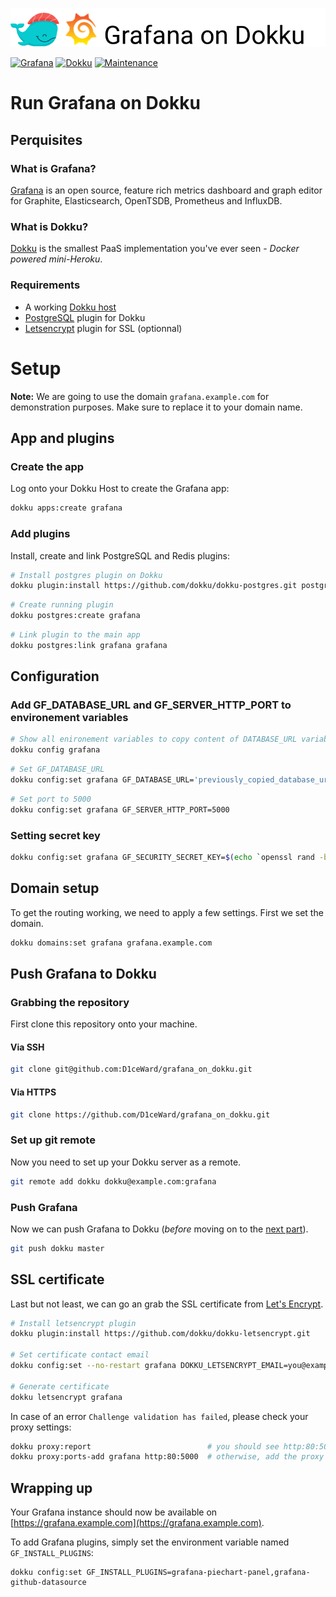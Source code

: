 ![](.github/images/repo_header.png)

[![Grafana](https://img.shields.io/badge/Grafana-7.2.0-blue.svg)](https://github.com/grafana/grafana/releases/tag/v7.2.0)
[![Dokku](https://img.shields.io/badge/Dokku-Repo-blue.svg)](https://github.com/dokku/dokku)
[![Maintenance](https://img.shields.io/badge/Maintained%3F-yes-green.svg)](https://github.com/D1ceWard/grafana_on_dokku/graphs/commit-activity)
# Run Grafana on Dokku

## Perquisites

### What is Grafana?

[Grafana](https://grafana.com/) is an open source, feature rich metrics dashboard and graph editor for Graphite, Elasticsearch, OpenTSDB, Prometheus and InfluxDB.

### What is Dokku?

[Dokku](http://dokku.viewdocs.io/dokku/) is the smallest PaaS implementation
you've ever seen - _Docker powered mini-Heroku_.

### Requirements
* A working [Dokku host](http://dokku.viewdocs.io/dokku/getting-started/installation/)
* [PostgreSQL](https://github.com/dokku/dokku-postgres) plugin for Dokku
* [Letsencrypt](https://github.com/dokku/dokku-letsencrypt) plugin for SSL (optionnal)

# Setup

**Note:** We are going to use the domain `grafana.example.com` for demonstration
purposes. Make sure to replace it to your domain name.

## App and plugins

### Create the app
Log onto your Dokku Host to create the Grafana app:

```bash
dokku apps:create grafana
```

### Add plugins
Install, create and link PostgreSQL and Redis plugins:
```bash
# Install postgres plugin on Dokku
dokku plugin:install https://github.com/dokku/dokku-postgres.git postgres
```
```bash
# Create running plugin
dokku postgres:create grafana
```
```bash
# Link plugin to the main app
dokku postgres:link grafana grafana
```

## Configuration

### Add GF_DATABASE_URL and GF_SERVER_HTTP_PORT to environement variables
```bash
# Show all enironement variables to copy content of DATABASE_URL variable
dokku config grafana
```
```bash
# Set GF_DATABASE_URL
dokku config:set grafana GF_DATABASE_URL='previously_copied_database_url'
```
```bash
# Set port to 5000
dokku config:set grafana GF_SERVER_HTTP_PORT=5000
```

### Setting secret key

```bash
dokku config:set grafana GF_SECURITY_SECRET_KEY=$(echo `openssl rand -base64 45` | tr -d \=+ | cut -c 1-32)
```

## Domain setup

To get the routing working, we need to apply a few settings. First we set
the domain.

```bash
dokku domains:set grafana grafana.example.com
```

## Push Grafana to Dokku

### Grabbing the repository

First clone this repository onto your machine.

#### Via SSH

```bash
git clone git@github.com:D1ceWard/grafana_on_dokku.git
```

#### Via HTTPS

```bash
git clone https://github.com/D1ceWard/grafana_on_dokku.git
```

### Set up git remote

Now you need to set up your Dokku server as a remote.

```bash
git remote add dokku dokku@example.com:grafana
```

### Push Grafana

Now we can push Grafana to Dokku (_before_ moving on to the [next part](#domain-and-ssl-certificate)).

```bash
git push dokku master
```


## SSL certificate

Last but not least, we can go an grab the SSL certificate from [Let's
Encrypt](https://letsencrypt.org/).

```bash
# Install letsencrypt plugin
dokku plugin:install https://github.com/dokku/dokku-letsencrypt.git

# Set certificate contact email
dokku config:set --no-restart grafana DOKKU_LETSENCRYPT_EMAIL=you@example.com

# Generate certificate
dokku letsencrypt grafana
```

In case of an error `Challenge validation has failed`, please check your proxy settings:
```bash
dokku proxy:report                          # you should see http:80:5000
dokku proxy:ports-add grafana http:80:5000  # otherwise, add the proxy to the port
```

## Wrapping up

Your Grafana instance should now be available on [https://grafana.example.com](https://grafana.example.com).

To add Grafana plugins, simply set the environment variable named `GF_INSTALL_PLUGINS`:
```
dokku config:set GF_INSTALL_PLUGINS=grafana-piechart-panel,grafana-github-datasource
```

